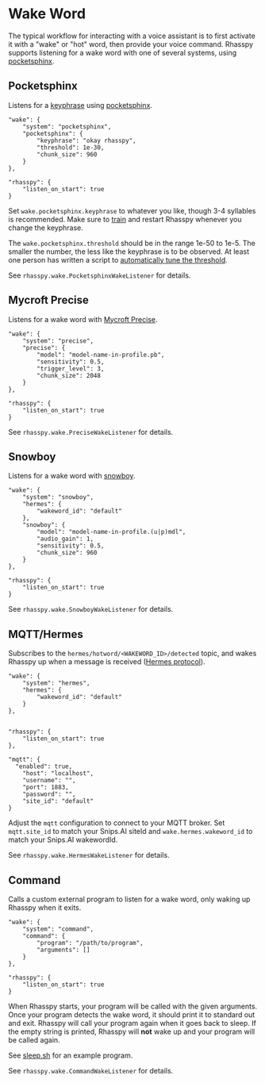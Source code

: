 # Wake Word

The typical workflow for interacting with a voice assistant is to first activate it with a "wake" or "hot" word, then provide your voice command. Rhasspy supports listening for a wake word with one of several systems, using [pocketsphinx](#pocketsphinx).

## Pocketsphinx

Listens for a [keyphrase](https://cmusphinx.github.io/wiki/tutoriallm/#using-keyword-lists-with-pocketsphinx) using [pocketsphinx](https://github.com/cmusphinx/pocketsphinx).

    "wake": {
        "system": "pocketsphinx",
        "pocketsphinx": {
            "keyphrase": "okay rhasspy",
            "threshold": 1e-30,
            "chunk_size": 960
        }
    },
    
    "rhasspy": {
        "listen_on_start": true
    }
    
Set `wake.pocketsphinx.keyphrase` to whatever you like, though 3-4 syllables is recommended. Make sure to [train](training.md) and restart Rhasspy whenever you change the keyphrase.

The `wake.pocketsphinx.threshold` should be in the range 1e-50 to 1e-5. The smaller the number, the less like the keyphrase is to be observed. At least one person has written a script to [automatically tune the threshold](https://medium.com/@PankajB96/automatic-tuning-of-keyword-spotting-thresholds-a27256869d31).

See `rhasspy.wake.PocketsphinxWakeListener` for details.

## Mycroft Precise

Listens for a wake word with [Mycroft Precise](https://github.com/MycroftAI/mycroft-precise).

    "wake": {
        "system": "precise",
        "precise": {
            "model": "model-name-in-profile.pb",
            "sensitivity": 0.5,
            "trigger_level": 3,
            "chunk_size": 2048
        }
    },
    
    "rhasspy": {
        "listen_on_start": true
    }
    
See `rhasspy.wake.PreciseWakeListener` for details.

## Snowboy

Listens for a wake word with [snowboy](https://snowboy.kitt.ai).

    "wake": {
        "system": "snowboy",
        "hermes": {
            "wakeword_id": "default"
        },
        "snowboy": {
            "model": "model-name-in-profile.(u|p)mdl",
            "audio_gain": 1,
            "sensitivity": 0.5,
            "chunk_size": 960
        }
    },

    "rhasspy": {
        "listen_on_start": true
    }

See `rhasspy.wake.SnowboyWakeListener` for details.

## MQTT/Hermes

Subscribes to the `hermes/hotword/<WAKEWORD_ID>/detected` topic, and wakes Rhasspy up when a message is received ([Hermes protocol](https://docs.snips.ai/ressources/hermes-protocol)).

    "wake": {
        "system": "hermes",
        "hermes": {
            "wakeword_id": "default"
        }
    },
    
    
    "rhasspy": {
        "listen_on_start": true
    },
    
    "mqtt": {
      "enabled": true,
        "host": "localhost",
        "username": "",
        "port": 1883,
        "password": "",
        "site_id": "default"
    }
    
Adjust the `mqtt` configuration to connect to your MQTT broker.
Set `mqtt.site_id` to match your Snips.AI siteId and `wake.hermes.wakeword_id` to match your Snips.AI wakewordId.

See `rhasspy.wake.HermesWakeListener` for details.

## Command

Calls a custom external program to listen for a wake word, only waking up Rhasspy when it exits.

    "wake": {
        "system": "command",
        "command": {
            "program": "/path/to/program",
            "arguments": []
        }
    },
    
    "rhasspy": {
        "listen_on_start": true
    }
    
When Rhasspy starts, your program will be called with the given arguments. Once your program detects the wake word, it should print it to standard out and exit. Rhasspy will call your program again when it goes back to sleep. If the empty string is printed, Rhasspy will **not** wake up and your program will be called again.

See [sleep.sh](https://github.com/synesthesiam/rhasspy-hassio-addon/blob/master/bin/mock-commands/sleep.sh) for an example program.

See `rhasspy.wake.CommandWakeListener` for details.
